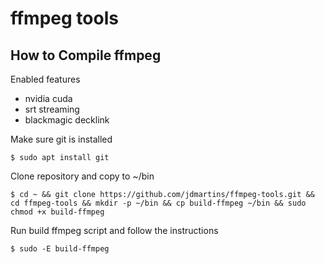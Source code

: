 # ffmpeg tools

## How to Compile ffmpeg

Enabled features
* nvidia cuda 
* srt streaming
* blackmagic decklink

Make sure git is installed

`$ sudo apt install git`

Clone repository and copy to ~/bin

`$ cd ~ && git clone https://github.com/jdmartins/ffmpeg-tools.git && cd ffmpeg-tools && mkdir -p ~/bin && cp build-ffmpeg ~/bin && sudo chmod +x build-ffmpeg`

Run build ffmpeg script and follow the instructions

`$ sudo -E build-ffmpeg`
